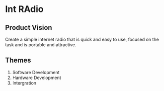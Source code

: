 # Int RAdio

## Product Vision
Create a simple internet radio that is quick and easy to use, focused on the task and is portable and attractive.

## Themes
1. Software Development
1. Hardware Development
1. Intergration

